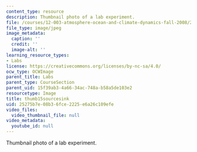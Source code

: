 ```yaml
---
content_type: resource
description: Thumbnail photo of a lab experiment.
file: /courses/12-003-atmosphere-ocean-and-climate-dynamics-fall-2008/25275b7e08b36fce2225e6a26c109efe_thumb15sourcesink.JPG
file_type: image/jpeg
image_metadata:
  caption: ''
  credit: ''
  image-alt: ''
learning_resource_types:
- Labs
license: https://creativecommons.org/licenses/by-nc-sa/4.0/
ocw_type: OCWImage
parent_title: Labs
parent_type: CourseSection
parent_uid: 15f39ab3-4a66-34ac-748a-b58a5de103e2
resourcetype: Image
title: thumb15sourcesink
uid: 25275b7e-08b3-6fce-2225-e6a26c109efe
video_files:
  video_thumbnail_file: null
video_metadata:
  youtube_id: null
---
```

Thumbnail photo of a lab experiment.